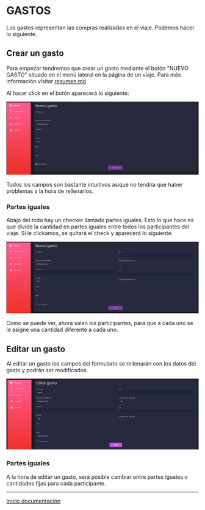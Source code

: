 # GASTOS

Los gastos representan las compras realizadas en el viaje. Podemos hacer lo siguiente.

## Crear un gasto

Para empezar tendremos que crear un gasto mediante el botón "NUEVO GASTO" situado en el menú lateral en la página de un viaje. Para más información visitar [resumen.md](resumen.md)

Al hacer click en el botón aparecerá lo siguiente:

![38](../images/38.PNG)

Todos los campos son bastante intuitivos asique no tendría que haber problemas a la hora de rellenarlos.

### Partes iguales

Abajo del todo hay un checker llamado partes iguales. Esto lo que hace es que divide la cantidad en partes iguales entre todos los participantes del viaje. Si le clickamos, se quitará el check y aparecerá lo siguiente.

![39](../images/39.PNG)

Como se puede ver, ahora salen los participantes, para que a cada uno se le asigne una cantidad diferente a cada uno.

## Editar un gasto

Al editar un gasto los campos del formulario se rellenarán con los datos del gasto y podrán ser modificados.

![40](../images/40.PNG)

### Partes iguales

A la hora de editar un gasto, será posible cambiar entre partes iguales o cantidades fijas para cada participante.

---

[Inicio documentación](../README.md)
